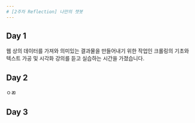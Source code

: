```yaml
---
# [2주차 Reflection] 나만의 챗봇
---
```

## Day 1
  웹 상의 데이터를 가져와 의미있는 결과물을 만들어내기 위한 작업인 크롤링의 기초와 텍스트 가공 및 시각화 강의를 듣고 실습하는 시간을 가졌습니다.
## Day 2
  ㅇㄻ
## Day 3 
  

